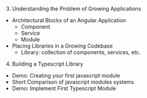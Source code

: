 3. Understanding the Problem of Growing Applications
  - Architectural Blocks of an Angular Application 
    - Component
    - Service
    - Module
  - Placing Libraries in a Growing Codebase
    - Library: collection of components, services, etc.
4. Building a Typescript Library
  - Demo: Creating your first javascript module
  - Short Comparison of javascript modules systems
  - Demo: Implement First Typescript Module
  